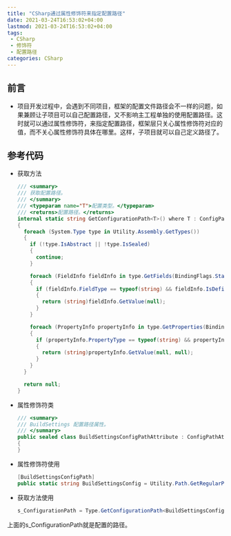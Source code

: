 ```yaml
---
title: "CSharp通过属性修饰符来指定配置路径"
date: 2021-03-24T16:53:02+04:00
lastmod: 2021-03-24T16:53:02+04:00
tags: 
 - CSharp
 - 修饰符
 - 配置路径
categories: CSharp
---
```


## 前言

- 项目开发过程中，会遇到不同项目，框架的配置文件路径会不一样的问题，如果兼顾让子项目可以自己配置路径，又不影响主工程单独的使用配置路径。这时就可以通过属性修饰符，来指定配置路径，框架层只关心属性修饰符对应的值，而不关心属性修饰符具体在哪里。这样，子项目就可以自己定义路径了。



## 参考代码

- 获取方法

  ```c#
  /// <summary>
  /// 获取配置路径。
  /// </summary>
  /// <typeparam name="T">配置类型。</typeparam>
  /// <returns>配置路径。</returns>
  internal static string GetConfigurationPath<T>() where T : ConfigPathAttribute
  {
    foreach (System.Type type in Utility.Assembly.GetTypes())
    {
      if (!type.IsAbstract || !type.IsSealed)
      {
        continue;
      }
  
      foreach (FieldInfo fieldInfo in type.GetFields(BindingFlags.Static | BindingFlags.Public | BindingFlags.NonPublic | BindingFlags.DeclaredOnly))
      {
        if (fieldInfo.FieldType == typeof(string) && fieldInfo.IsDefined(typeof(T), false))
        {
          return (string)fieldInfo.GetValue(null);
        }
      }
  
      foreach (PropertyInfo propertyInfo in type.GetProperties(BindingFlags.Static | BindingFlags.Public | BindingFlags.NonPublic | BindingFlags.DeclaredOnly))
      {
        if (propertyInfo.PropertyType == typeof(string) && propertyInfo.IsDefined(typeof(T), false))
        {
          return (string)propertyInfo.GetValue(null, null);
        }
      }
    }
  
    return null;
  }
  ```

- 属性修饰符类

  ```c#
  /// <summary>
  /// BuildSettings 配置路径属性。
  /// </summary>
  public sealed class BuildSettingsConfigPathAttribute : ConfigPathAttribute
  {
  }
  ```

- 属性修饰符使用

  ```c#
  [BuildSettingsConfigPath]
  public static string BuildSettingsConfig = Utility.Path.GetRegularPath(Path.Combine(Application.dataPath, "GameMain/Configs/BuildSettings.xml"));
  ```

- 获取方法使用

  ```c#
  s_ConfigurationPath = Type.GetConfigurationPath<BuildSettingsConfigPathAttribute>() ?? Utility.Path.GetRegularPath(Path.Combine(Application.dataPath, "GameFramework/Configs/BuildSettings.xml"));
  ```

上面的s_ConfigurationPath就是配置的路径。